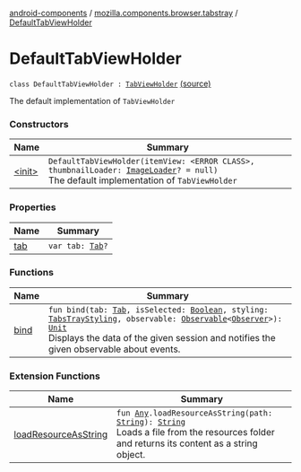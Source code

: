 [android-components](../../index.md) / [mozilla.components.browser.tabstray](../index.md) / [DefaultTabViewHolder](./index.md)

# DefaultTabViewHolder

`class DefaultTabViewHolder : `[`TabViewHolder`](../-tab-view-holder/index.md) [(source)](https://github.com/mozilla-mobile/android-components/blob/master/components/browser/tabstray/src/main/java/mozilla/components/browser/tabstray/TabViewHolder.kt#L47)

The default implementation of `TabViewHolder`

### Constructors

| Name | Summary |
|---|---|
| [&lt;init&gt;](-init-.md) | `DefaultTabViewHolder(itemView: <ERROR CLASS>, thumbnailLoader: `[`ImageLoader`](../../mozilla.components.support.images.loader/-image-loader/index.md)`? = null)`<br>The default implementation of `TabViewHolder` |

### Properties

| Name | Summary |
|---|---|
| [tab](tab.md) | `var tab: `[`Tab`](../../mozilla.components.concept.tabstray/-tab/index.md)`?` |

### Functions

| Name | Summary |
|---|---|
| [bind](bind.md) | `fun bind(tab: `[`Tab`](../../mozilla.components.concept.tabstray/-tab/index.md)`, isSelected: `[`Boolean`](https://kotlinlang.org/api/latest/jvm/stdlib/kotlin/-boolean/index.html)`, styling: `[`TabsTrayStyling`](../-tabs-tray-styling/index.md)`, observable: `[`Observable`](../../mozilla.components.support.base.observer/-observable/index.md)`<`[`Observer`](../../mozilla.components.concept.tabstray/-tabs-tray/-observer/index.md)`>): `[`Unit`](https://kotlinlang.org/api/latest/jvm/stdlib/kotlin/-unit/index.html)<br>Displays the data of the given session and notifies the given observable about events. |

### Extension Functions

| Name | Summary |
|---|---|
| [loadResourceAsString](../../mozilla.components.support.test.file/kotlin.-any/load-resource-as-string.md) | `fun `[`Any`](https://kotlinlang.org/api/latest/jvm/stdlib/kotlin/-any/index.html)`.loadResourceAsString(path: `[`String`](https://kotlinlang.org/api/latest/jvm/stdlib/kotlin/-string/index.html)`): `[`String`](https://kotlinlang.org/api/latest/jvm/stdlib/kotlin/-string/index.html)<br>Loads a file from the resources folder and returns its content as a string object. |
